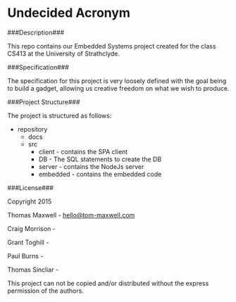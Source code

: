 Undecided Acronym
=========

###Description###

This repo contains our Embedded Systems project created for the class CS413 at the University of Strathclyde.


###Specification###

The specification for this project is very loosely defined with the goal being to build a gadget, allowing us creative freedom on what we wish to produce.

###Project Structure###

The project is structured as follows:

- repository
	- docs
	- src
		- client	- contains the SPA client
		- DB		- The SQL statements to create the DB
		- server	- contains the NodeJs server
		- embedded	- contains the embedded code


###License###

Copyright 2015


Thomas Maxwell		-	hello@tom-maxwell.com

Craig Morrison		-

Grant Toghill		-

Paul Burns			- 

Thomas Sincliar		- 


This project can not be copied and/or distributed without the express permission of the authors.